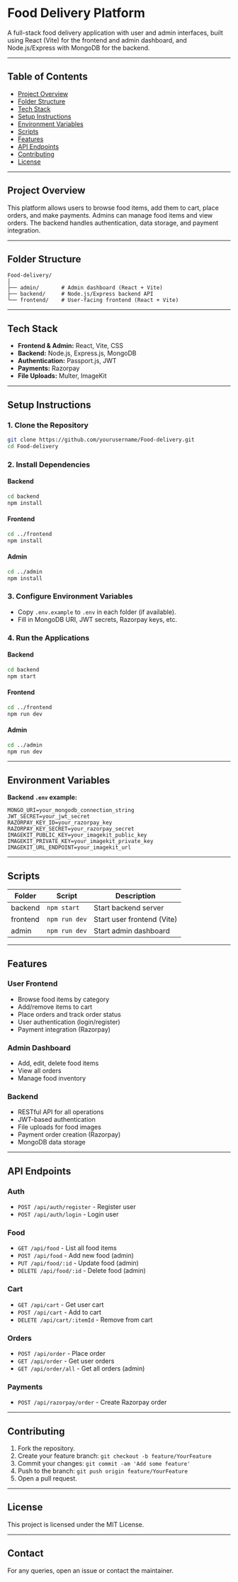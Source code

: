 # Food Delivery Platform

A full-stack food delivery application with user and admin interfaces, built using React (Vite) for the frontend and admin dashboard, and Node.js/Express with MongoDB for the backend.

---

## Table of Contents

- [Project Overview](#project-overview)
- [Folder Structure](#folder-structure)
- [Tech Stack](#tech-stack)
- [Setup Instructions](#setup-instructions)
- [Environment Variables](#environment-variables)
- [Scripts](#scripts)
- [Features](#features)
- [API Endpoints](#api-endpoints)
- [Contributing](#contributing)
- [License](#license)

---

## Project Overview

This platform allows users to browse food items, add them to cart, place orders, and make payments. Admins can manage food items and view orders. The backend handles authentication, data storage, and payment integration.

---

## Folder Structure

```
Food-delivery/
│
├── admin/       # Admin dashboard (React + Vite)
├── backend/     # Node.js/Express backend API
└── frontend/    # User-facing frontend (React + Vite)
```

---

## Tech Stack

- **Frontend & Admin:** React, Vite, CSS
- **Backend:** Node.js, Express.js, MongoDB
- **Authentication:** Passport.js, JWT
- **Payments:** Razorpay
- **File Uploads:** Multer, ImageKit

---

## Setup Instructions

### 1. Clone the Repository

```sh
git clone https://github.com/yourusername/Food-delivery.git
cd Food-delivery
```

### 2. Install Dependencies

#### Backend

```sh
cd backend
npm install
```

#### Frontend

```sh
cd ../frontend
npm install
```

#### Admin

```sh
cd ../admin
npm install
```

### 3. Configure Environment Variables

- Copy `.env.example` to `.env` in each folder (if available).
- Fill in MongoDB URI, JWT secrets, Razorpay keys, etc.

### 4. Run the Applications

#### Backend

```sh
cd backend
npm start
```

#### Frontend

```sh
cd ../frontend
npm run dev
```

#### Admin

```sh
cd ../admin
npm run dev
```

---

## Environment Variables

**Backend `.env` example:**

```
MONGO_URI=your_mongodb_connection_string
JWT_SECRET=your_jwt_secret
RAZORPAY_KEY_ID=your_razorpay_key
RAZORPAY_KEY_SECRET=your_razorpay_secret
IMAGEKIT_PUBLIC_KEY=your_imagekit_public_key
IMAGEKIT_PRIVATE_KEY=your_imagekit_private_key
IMAGEKIT_URL_ENDPOINT=your_imagekit_url
```

---

## Scripts

| Folder    | Script        | Description                |
|-----------|--------------|----------------------------|
| backend   | `npm start`  | Start backend server       |
| frontend  | `npm run dev`| Start user frontend (Vite) |
| admin     | `npm run dev`| Start admin dashboard      |

---

## Features

### User Frontend

- Browse food items by category
- Add/remove items to cart
- Place orders and track order status
- User authentication (login/register)
- Payment integration (Razorpay)

### Admin Dashboard

- Add, edit, delete food items
- View all orders
- Manage food inventory

### Backend

- RESTful API for all operations
- JWT-based authentication
- File uploads for food images
- Payment order creation (Razorpay)
- MongoDB data storage

---

## API Endpoints

### Auth

- `POST /api/auth/register` - Register user
- `POST /api/auth/login` - Login user

### Food

- `GET /api/food` - List all food items
- `POST /api/food` - Add new food (admin)
- `PUT /api/food/:id` - Update food (admin)
- `DELETE /api/food/:id` - Delete food (admin)

### Cart

- `GET /api/cart` - Get user cart
- `POST /api/cart` - Add to cart
- `DELETE /api/cart/:itemId` - Remove from cart

### Orders

- `POST /api/order` - Place order
- `GET /api/order` - Get user orders
- `GET /api/order/all` - Get all orders (admin)

### Payments

- `POST /api/razorpay/order` - Create Razorpay order

---

## Contributing

1. Fork the repository.
2. Create your feature branch: `git checkout -b feature/YourFeature`
3. Commit your changes: `git commit -am 'Add some feature'`
4. Push to the branch: `git push origin feature/YourFeature`
5. Open a pull request.

---

## License

This project is licensed under the MIT License.

---

## Contact

For any queries, open an issue or contact the maintainer.
